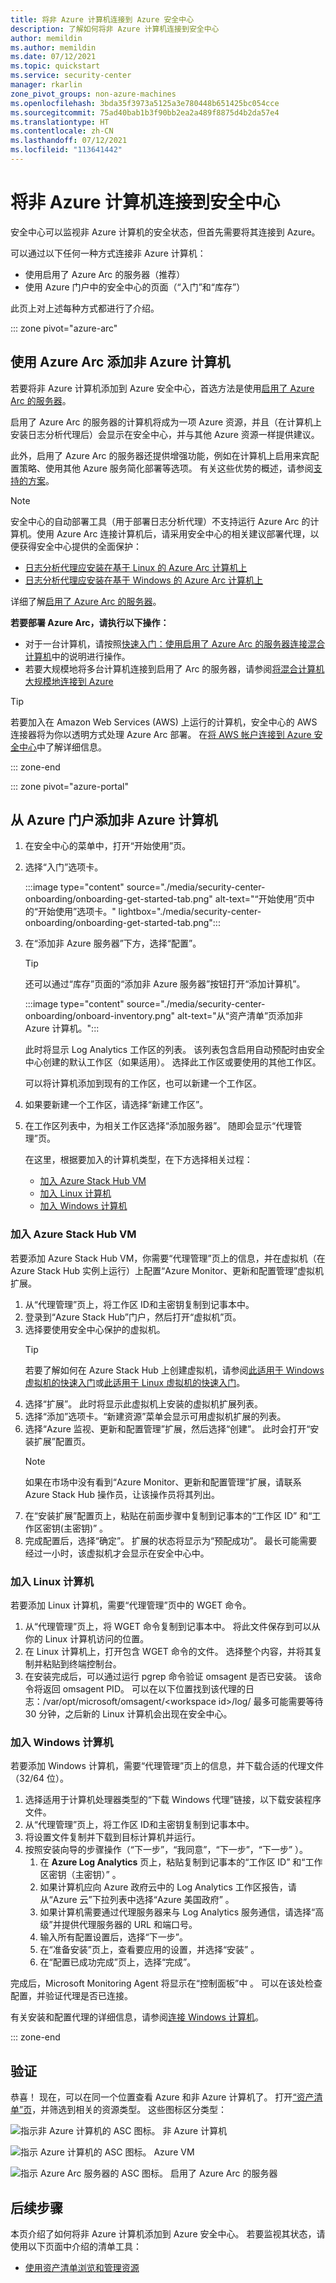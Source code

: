```yaml
---
title: 将非 Azure 计算机连接到 Azure 安全中心
description: 了解如何将非 Azure 计算机连接到安全中心
author: memildin
ms.author: memildin
ms.date: 07/12/2021
ms.topic: quickstart
ms.service: security-center
manager: rkarlin
zone_pivot_groups: non-azure-machines
ms.openlocfilehash: 3bda35f3973a5125a3e780448b651425bc054cce
ms.sourcegitcommit: 75ad40bab1b3f90bb2ea2a489f8875d4b2da57e4
ms.translationtype: HT
ms.contentlocale: zh-CN
ms.lasthandoff: 07/12/2021
ms.locfileid: "113641442"
---
```

# <a name="connect-your-non-azure-machines-to-security-center"></a>将非 Azure 计算机连接到安全中心

安全中心可以监视非 Azure 计算机的安全状态，但首先需要将其连接到 Azure。

可以通过以下任何一种方式连接非 Azure 计算机：

- 使用启用了 Azure Arc 的服务器（推荐）
- 使用 Azure 门户中的安全中心的页面（“入门”和“库存”）

此页上对上述每种方式都进行了介绍。

::: zone pivot="azure-arc"

## <a name="add-non-azure-machines-with-azure-arc"></a>使用 Azure Arc 添加非 Azure 计算机

若要将非 Azure 计算机添加到 Azure 安全中心，首选方法是使用[启用了 Azure Arc 的服务器](../azure-arc/servers/overview.md)。

启用了 Azure Arc 的服务器的计算机将成为一项 Azure 资源，并且（在计算机上安装日志分析代理后）会显示在安全中心，并与其他 Azure 资源一样提供建议。

此外，启用了 Azure Arc 的服务器还提供增强功能，例如在计算机上启用来宾配置策略、使用其他 Azure 服务简化部署等选项。 有关这些优势的概述，请参阅[支持的方案](../azure-arc/servers/overview.md#supported-scenarios)。

> [!NOTE]
> 安全中心的自动部署工具（用于部署日志分析代理）不支持运行 Azure Arc 的计算机。使用 Azure Arc 连接计算机后，请采用安全中心的相关建议部署代理，以便获得安全中心提供的全面保护：
>
> - [日志分析代理应安装在基于 Linux 的 Azure Arc 计算机上](https://portal.azure.com/#blade/Microsoft_Azure_Security/RecommendationsBlade/assessmentKey/720a3e77-0b9a-4fa9-98b6-ddf0fd7e32c1)
> - [日志分析代理应安装在基于 Windows 的 Azure Arc 计算机上](https://portal.azure.com/#blade/Microsoft_Azure_Security/RecommendationsBlade/assessmentKey/27ac71b1-75c5-41c2-adc2-858f5db45b08)

详细了解[启用了 Azure Arc 的服务器](../azure-arc/servers/overview.md)。

**若要部署 Azure Arc，请执行以下操作：**

- 对于一台计算机，请按照[快速入门：使用启用了 Azure Arc 的服务器连接混合计算机](../azure-arc/servers/learn/quick-enable-hybrid-vm.md)中的说明进行操作。
- 若要大规模地将多台计算机连接到启用了 Arc 的服务器，请参阅[将混合计算机大规模地连接到 Azure](../azure-arc/servers/onboard-service-principal.md)

> [!TIP]
> 若要加入在 Amazon Web Services (AWS) 上运行的计算机，安全中心的 AWS 连接器将为你以透明方式处理 Azure Arc 部署。 在[将 AWS 帐户连接到 Azure 安全中心](quickstart-onboard-aws.md)中了解详细信息。

::: zone-end

::: zone pivot="azure-portal"

## <a name="add-non-azure-machines-from-the-azure-portal"></a>从 Azure 门户添加非 Azure 计算机

1. 在安全中心的菜单中，打开“开始使用”页。
1. 选择“入门”选项卡。

    :::image type="content" source="./media/security-center-onboarding/onboarding-get-started-tab.png" alt-text="“开始使用”页中的“开始使用”选项卡。" lightbox="./media/security-center-onboarding/onboarding-get-started-tab.png":::

1. 在“添加非 Azure 服务器”下方，选择“配置”。

    > [!TIP]
    > 还可以通过“库存”页面的“添加非 Azure 服务器”按钮打开“添加计算机”。
    > 
    > :::image type="content" source="./media/security-center-onboarding/onboard-inventory.png" alt-text="从“资产清单”页添加非 Azure 计算机。":::

    此时将显示 Log Analytics 工作区的列表。 该列表包含启用自动预配时由安全中心创建的默认工作区（如果适用）。 选择此工作区或要使用的其他工作区。

    可以将计算机添加到现有的工作区，也可以新建一个工作区。

1. 如果要新建一个工作区，请选择“新建工作区”。

1. 在工作区列表中，为相关工作区选择“添加服务器”。
    随即会显示“代理管理”页。

    在这里，根据要加入的计算机类型，在下方选择相关过程：

    - [加入 Azure Stack Hub VM](#onboard-your-azure-stack-hub-vms)
    - [加入 Linux 计算机](#onboard-your-linux-machines)
    - [加入 Windows 计算机](#onboard-your-windows-machines)

### <a name="onboard-your-azure-stack-hub-vms"></a>加入 Azure Stack Hub VM

若要添加 Azure Stack Hub VM，你需要“代理管理”页上的信息，并在虚拟机（在 Azure Stack Hub 实例上运行）上配置“Azure Monitor、更新和配置管理”虚拟机扩展。

1. 从“代理管理”页上，将工作区 ID和主密钥复制到记事本中。
1. 登录到“Azure Stack Hub”门户，然后打开“虚拟机”页。
1. 选择要使用安全中心保护的虚拟机。
    >[!TIP]
    > 若要了解如何在 Azure Stack Hub 上创建虚拟机，请参阅[此适用于 Windows 虚拟机的快速入门](/azure-stack/user/azure-stack-quick-windows-portal)或[此适用于 Linux 虚拟机的快速入门](/azure-stack/user/azure-stack-quick-linux-portal)。
1. 选择“扩展”。 此时将显示此虚拟机上安装的虚拟机扩展列表。
1. 选择“添加”选项卡。“新建资源”菜单会显示可用虚拟机扩展的列表。
1. 选择“Azure 监视、更新和配置管理”扩展，然后选择“创建”。  此时会打开“安装扩展”配置页。
    >[!NOTE]
    > 如果在市场中没有看到“Azure Monitor、更新和配置管理”扩展，请联系 Azure Stack Hub 操作员，让该操作员将其列出。
1. 在“安装扩展”配置页上，粘贴在前面步骤中复制到记事本的“工作区 ID” 和“工作区密钥(主密钥)”  。
1. 完成配置后，选择“确定”。 扩展的状态将显示为“预配成功”。 最长可能需要经过一小时，该虚拟机才会显示在安全中心中。

### <a name="onboard-your-linux-machines"></a>加入 Linux 计算机

若要添加 Linux 计算机，需要“代理管理”页中的 WGET 命令。

1. 从“代理管理”页上，将 WGET 命令复制到记事本中。 将此文件保存到可以从你的 Linux 计算机访问的位置。
1. 在 Linux 计算机上，打开包含 WGET 命令的文件。 选择整个内容，并将其复制并粘贴到终端控制台。
1. 在安装完成后，可以通过运行 pgrep 命令验证 omsagent 是否已安装。 该命令将返回 omsagent PID。
    可以在以下位置找到该代理的日志：/var/opt/microsoft/omsagent/\<workspace id>/log/ 最多可能需要等待 30 分钟，之后新的 Linux 计算机会出现在安全中心。

### <a name="onboard-your-windows-machines"></a>加入 Windows 计算机

若要添加 Windows 计算机，需要“代理管理”页上的信息，并下载合适的代理文件（32/64 位）。
1. 选择适用于计算机处理器类型的“下载 Windows 代理”链接，以下载安装程序文件。
1. 从“代理管理”页上，将工作区 ID和主密钥复制到记事本中。
1. 将设置文件复制并下载到目标计算机并运行。
1. 按照安装向导的步骤操作（“下一步”，“我同意”，“下一步”，“下一步”   ）。
    1. 在 **Azure Log Analytics** 页上，粘贴复制到记事本的“工作区 ID” 和“工作区密钥（主密钥）” 。
    1. 如果计算机应向 Azure 政府云中的 Log Analytics 工作区报告，请从“Azure 云”下拉列表中选择“Azure 美国政府” 。
    1. 如果计算机需要通过代理服务器来与 Log Analytics 服务通信，请选择“高级”并提供代理服务器的 URL 和端口号。
    1. 输入所有配置设置后，选择“下一步”。
    1. 在“准备安装”页上，查看要应用的设置，并选择“安装” 。
    1. 在“配置已成功完成”页上，选择“完成”。

完成后，Microsoft Monitoring Agent 将显示在“控制面板”中 。 可以在该处检查配置，并验证代理是否已连接。

有关安装和配置代理的详细信息，请参阅[连接 Windows 计算机](../azure-monitor/agents/agent-windows.md#install-agent-using-setup-wizard)。

::: zone-end

## <a name="verifying"></a>验证

恭喜！ 现在，可以在同一个位置查看 Azure 和非 Azure 计算机了。 打开[“资产清单”页](asset-inventory.md)，并筛选到相关的资源类型。 这些图标区分类型：

  ![指示非 Azure 计算机的 ASC 图标。](./media/quick-onboard-linux-computer/security-center-monitoring-icon1.png) 非 Azure 计算机

  ![指示 Azure 计算机的 ASC 图标。](./media/quick-onboard-linux-computer/security-center-monitoring-icon2.png) Azure VM

  ![指示 Azure Arc 服务器的 ASC 图标。](./media/quick-onboard-linux-computer/arc-enabled-machine-icon.png) 启用了 Azure Arc 的服务器

## <a name="next-steps"></a>后续步骤

本页介绍了如何将非 Azure 计算机添加到 Azure 安全中心。 若要监视其状态，请使用以下页面中介绍的清单工具：

- [使用资产清单浏览和管理资源](asset-inventory.md)
